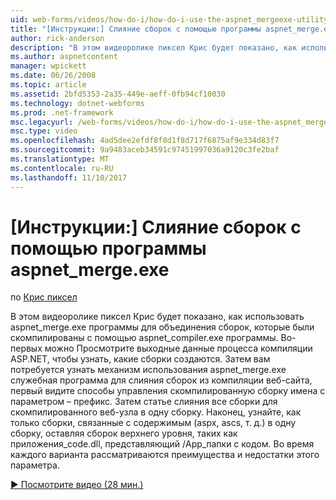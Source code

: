 ```yaml
---
uid: web-forms/videos/how-do-i/how-do-i-use-the-aspnet_mergeexe-utility-to-merge-assemblies
title: "[Инструкции:] Слияние сборок с помощью программы aspnet_merge.exe | Документы Microsoft"
author: rick-anderson
description: "В этом видеоролике пиксел Крис будет показано, как использовать программу aspnet_merge.exe для объединения сборок, которые были скомпилированы с помощью aspnet_compiler.exe utilit..."
ms.author: aspnetcontent
manager: wpickett
ms.date: 06/26/2008
ms.topic: article
ms.assetid: 2bfd5353-2a35-449e-aeff-0fb94cf10030
ms.technology: dotnet-webforms
ms.prod: .net-framework
msc.legacyurl: /web-forms/videos/how-do-i/how-do-i-use-the-aspnet_mergeexe-utility-to-merge-assemblies
msc.type: video
ms.openlocfilehash: 4ad5dee2efdf8f8d1f8d717f6875af9e334d83f7
ms.sourcegitcommit: 9a9483aceb34591c97451997036a9120c3fe2baf
ms.translationtype: MT
ms.contentlocale: ru-RU
ms.lasthandoff: 11/10/2017
---
```

<a name="how-do-i-use-the-aspnetmergeexe-utility-to-merge-assemblies"></a>[Инструкции:] Слияние сборок с помощью программы aspnet_merge.exe
====================
по [Крис пиксел](https://twitter.com/chrispels)

В этом видеоролике пиксел Крис будет показано, как использовать aspnet\_merge.exe программы для объединения сборок, которые были скомпилированы с помощью aspnet\_compiler.exe программы. Во-первых можно Просмотрите выходные данные процесса компиляции ASP.NET, чтобы узнать, какие сборки создаются. Затем вам потребуется узнать механизм использования aspnet\_merge.exe служебная программа для слияния сборок из компиляции веб-сайта, первый видите способы управления скомпилированную сборку имена с параметром – префикс. Затем статье слияния все сборки для скомпилированного веб-узла в одну сборку. Наконец, узнайте, как только сборки, связанные с содержимым (aspx, ascs, т. д.) в одну сборку, оставляя сборок верхнего уровня, таких как приложения\_code.dll, представляющий /App\_папки с кодом. Во время каждого варианта рассматриваются преимущества и недостатки этого параметра.

[&#9654; Посмотрите видео (28 мин.)](https://channel9.msdn.com/Blogs/ASP-NET-Site-Videos/how-do-i-use-the-aspnet_mergeexe-utility-to-merge-assemblies)
